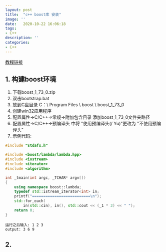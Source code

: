 ```yaml
---
layout: post
title:  "c++ boost库 安装"
image: ''
date:   2020-10-22 16:06:18
tags:
- C++
description: ''
categories: 
- C++
---
```


[教程链接](https://www.boost.org/doc/libs/1_74_0/more/getting_started/windows.html)
## 1. 构建boost环境
1. 下载boost_1_73_0.zip
2. 双击bootstrap.bat
3. 放到C盘目录 C：\ Program Files \ boost \ boost_1_73_0
3. 创建win32应用程序
4. 配置属性->C/C++->常规->附加包含目录 添加boost_1_73_0文件夹路径
5. 配置属性->C/C++->预编译头 中将 "使用预编译头(/ Yu)"更改为 "不使用预编译头"
6. 示例代码:
```c++
#include "stdafx.h"

#include <boost/lambda/lambda.hpp>
#include <iostream>
#include <iterator>
#include <algorithm>

int _tmain(int argc, _TCHAR* argv[])
{
	using namespace boost::lambda;
	typedef std::istream_iterator<int> in;
	printf("==========================\n");
	std::for_each(
		in(std::cin), in(), std::cout << (_1 * 3) << " ");
	return 0;
}
```
```
运行之后输入: 1 2 3  
output: 3 6 9
```
## 2. 